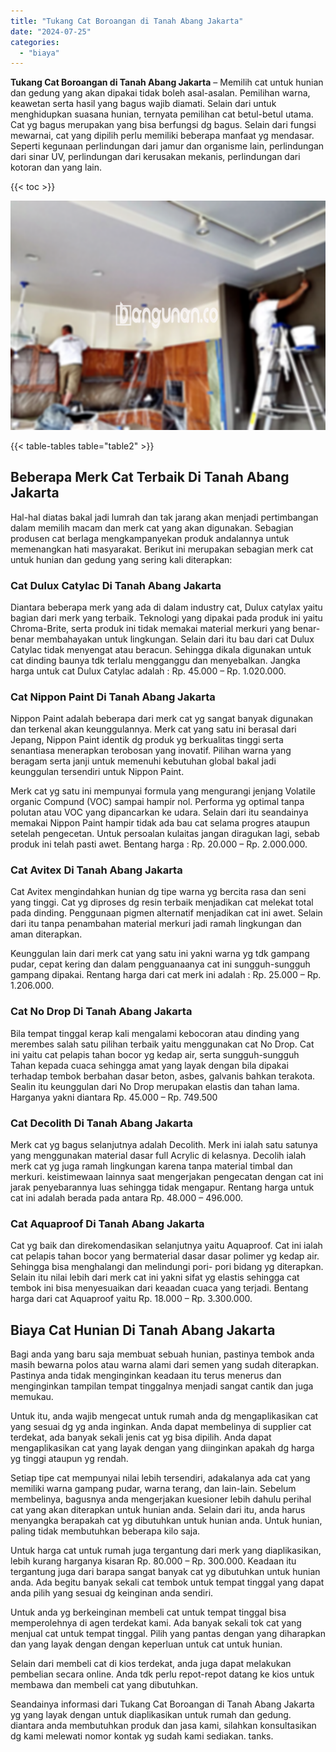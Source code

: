 ```yaml
---
title: "Tukang Cat Boroangan di Tanah Abang Jakarta"
date: "2024-07-25"
categories: 
  - "biaya"
---
```


**Tukang Cat Boroangan di Tanah Abang Jakarta** – Memilih cat untuk hunian dan gedung yang akan dipakai tidak boleh asal-asalan. Pemilihan warna, keawetan serta hasil yang bagus wajib diamati. Selain dari untuk menghidupkan suasana hunian, ternyata pemilihan cat betul-betul utama. Cat yg bagus merupakan yang bisa berfungsi dg bagus. Selain dari fungsi mewarnai, cat yang dipilih perlu memiliki beberapa manfaat yg mendasar. Seperti kegunaan perlindungan dari jamur dan organisme lain, perlindungan dari sinar UV, perlindungan dari kerusakan mekanis, perlindungan dari kotoran dan yang lain.

{{< toc >}}

![Tukang Cat Boroangan di Tanah Abang Jakarta](/images/jasa-cat-murah27.png)

{{< table-tables table="table2" >}}

## Beberapa Merk Cat Terbaik Di Tanah Abang Jakarta

Hal-hal diatas bakal jadi lumrah dan tak jarang akan menjadi pertimbangan dalam memilih macam dan merk cat yang akan digunakan. Sebagian produsen cat berlaga mengkampanyekan produk andalannya untuk memenangkan hati masyarakat. Berikut ini merupakan sebagian merk cat untuk hunian dan gedung yang sering kali diterapkan:

### Cat Dulux Catylac Di Tanah Abang Jakarta

Diantara beberapa merk yang ada di dalam industry cat, Dulux catylax yaitu bagian dari merk yang terbaik. Teknologi yang dipakai pada produk ini yaitu Chroma-Brite, serta produk ini tidak memakai material merkuri yang benar-benar membahayakan untuk lingkungan. Selain dari itu bau dari cat Dulux Catylac tidak menyengat atau beracun. Sehingga dikala digunakan untuk cat dinding baunya tdk terlalu mengganggu dan menyebalkan. Jangka harga untuk cat Dulux Catylac adalah : Rp. 45.000 – Rp. 1.020.000.

### Cat Nippon Paint Di Tanah Abang Jakarta

Nippon Paint adalah beberapa dari merk cat yg sangat banyak digunakan dan terkenal akan keunggulannya. Merk cat yang satu ini berasal dari Jepang, Nippon Paint identik dg produk yg berkualitas tinggi serta senantiasa menerapkan terobosan yang inovatif. Pilihan warna yang beragam serta janji untuk memenuhi kebutuhan global bakal jadi keunggulan tersendiri untuk Nippon Paint.

Merk cat yg satu ini mempunyai formula yang mengurangi jenjang Volatile organic Compund (VOC) sampai hampir nol. Performa yg optimal tanpa polutan atau VOC yang dipancarkan ke udara. Selain dari itu seandainya memakai Nippon Paint hampir tidak ada bau cat selama progres ataupun setelah pengecetan. Untuk persoalan kulaitas jangan diragukan lagi, sebab produk ini telah pasti awet. Bentang harga : Rp. 20.000 – Rp. 2.000.000.

### Cat Avitex Di Tanah Abang Jakarta

Cat Avitex mengindahkan hunian dg tipe warna yg bercita rasa dan seni yang tinggi. Cat yg diproses dg resin terbaik menjadikan cat melekat total pada dinding. Penggunaan pigmen alternatif menjadikan cat ini awet. Selain dari itu tanpa penambahan material merkuri jadi ramah lingkungan dan aman diterapkan.

Keunggulan lain dari merk cat yang satu ini yakni warna yg tdk gampang pudar, cepat kering dan dalam pengguanaanya cat ini sungguh-sungguh gampang dipakai. Rentang harga dari cat merk ini adalah : Rp. 25.000 – Rp. 1.206.000.

### Cat No Drop Di Tanah Abang Jakarta

Bila tempat tinggal kerap kali mengalami kebocoran atau dinding yang merembes salah satu pilihan terbaik yaitu menggunakan cat No Drop. Cat ini yaitu cat pelapis tahan bocor yg kedap air, serta sungguh-sungguh Tahan kepada cuaca sehingga amat yang layak dengan bila dipakai terhadap tembok berbahan dasar beton, asbes, galvanis bahkan terakota. Sealin itu keunggulan dari No Drop merupakan elastis dan tahan lama. Harganya yakni diantara Rp. 45.000 – Rp. 749.500

### Cat Decolith Di Tanah Abang Jakarta

Merk cat yg bagus selanjutnya adalah Decolith. Merk ini ialah satu satunya yang menggunakan material dasar full Acrylic di kelasnya. Decolih ialah merk cat yg juga ramah lingkungan karena tanpa material timbal dan merkuri. keistimewaan lainnya saat mengerjakan pengecatan dengan cat ini jarak penyebarannya luas sehingga tidak mengapur. Rentang harga untuk cat ini adalah berada pada antara Rp. 48.000 – 496.000.

### Cat Aquaproof Di Tanah Abang Jakarta

Cat yg baik dan direkomendasikan selanjutnya yaitu Aquaproof. Cat ini ialah cat pelapis tahan bocor yang bermaterial dasar dasar polimer yg kedap air. Sehingga bisa menghalangi dan melindungi pori- pori bidang yg diterapkan. Selain itu nilai lebih dari merk cat ini yakni sifat yg elastis sehingga cat tembok ini bisa menyesuaikan dari keaadan cuaca yang terjadi. Bentang harga dari cat Aquaproof yaitu Rp. 18.000 – Rp. 3.300.000.

## Biaya Cat Hunian Di Tanah Abang Jakarta

Bagi anda yang baru saja membuat sebuah hunian, pastinya tembok anda masih bewarna polos atau warna alami dari semen yang sudah diterapkan. Pastinya anda tidak menginginkan keadaan itu terus menerus dan menginginkan tampilan tempat tinggalnya menjadi sangat cantik dan juga memukau.

Untuk itu, anda wajib mengecat untuk rumah anda dg mengaplikasikan cat yang sesuai dg yg anda inginkan. Anda dapat membelinya di supplier cat terdekat, ada banyak sekali jenis cat yg bisa dipilih. Anda dapat mengaplikasikan cat yang layak dengan yang diinginkan apakah dg harga yg tinggi ataupun yg rendah.

Setiap tipe cat mempunyai nilai lebih tersendiri, adakalanya ada cat yang memiliki warna gampang pudar, warna terang, dan lain-lain. Sebelum membelinya, bagusnya anda mengerjakan kuesioner lebih dahulu perihal cat yang akan diterapkan untuk hunian anda. Selain dari itu, anda harus menyangka berapakah cat yg dibutuhkan untuk hunian anda. Untuk hunian, paling tidak membutuhkan beberapa kilo saja.

Untuk harga cat untuk rumah juga tergantung dari merk yang diaplikasikan, lebih kurang harganya kisaran Rp. 80.000 – Rp. 300.000. Keadaan itu tergantung juga dari barapa sangat banyak cat yg dibutuhkan untuk hunian anda. Ada begitu banyak sekali cat tembok untuk tempat tinggal yang dapat anda pilih yang sesuai dg keinginan anda sendiri.

Untuk anda yg berkeinginan membeli cat untuk tempat tinggal bisa memperolehnya di agen terdekat kami. Ada banyak sekali tok cat yang menjual cat untuk tempat tinggal. Pilih yang pantas dengan yang diharapkan dan yang layak dengan dengan keperluan untuk cat untuk hunian.

Selain dari membeli cat di kios terdekat, anda juga dapat melakukan pembelian secara online. Anda tdk perlu repot-repot datang ke kios untuk membawa dan membeli cat yang dibutuhkan.

Seandainya informasi dari Tukang Cat Boroangan di Tanah Abang Jakarta yg yang layak dengan untuk diaplikasikan untuk rumah dan gedung. diantara anda membutuhkan produk dan jasa kami, silahkan konsultasikan dg kami melewati nomor kontak yg sudah kami sediakan. tanks.
